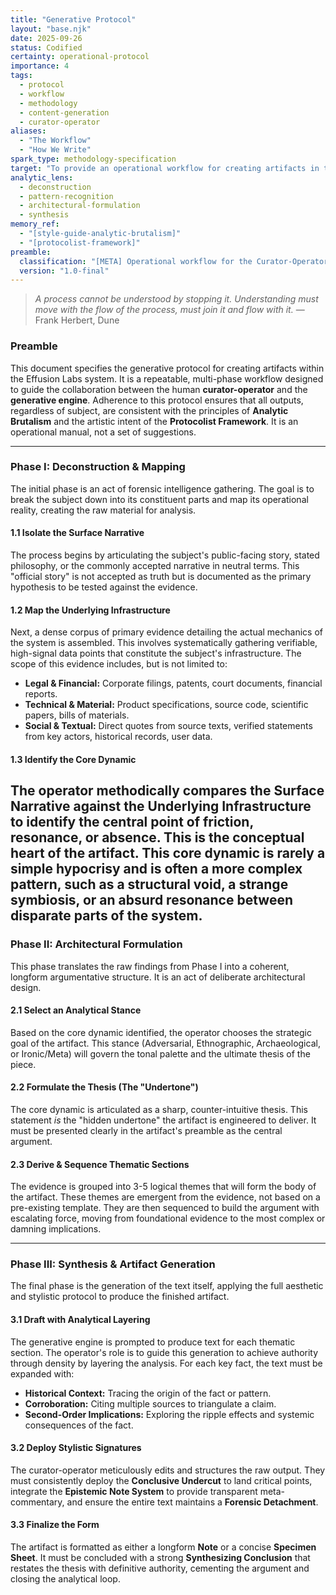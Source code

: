```yaml
---
title: "Generative Protocol"
layout: "base.njk"
date: 2025-09-26
status: Codified
certainty: operational-protocol
importance: 4
tags:
  - protocol
  - workflow
  - methodology
  - content-generation
  - curator-operator
aliases:
  - "The Workflow"
  - "How We Write"
spark_type: methodology-specification
target: "To provide an operational workflow for creating artifacts in the Analytic Brutalism style."
analytic_lens:
  - deconstruction
  - pattern-recognition
  - architectural-formulation
  - synthesis
memory_ref:
  - "[style-guide-analytic-brutalism]"
  - "[protocolist-framework]"
preamble:
  classification: "[META] Operational workflow for the Curator-Operator"
  version: "1.0-final"
---
```


> _A process cannot be understood by stopping it. Understanding must move with the flow of the
> process, must join it and flow with it._ — Frank Herbert, Dune

### **Preamble**

This document specifies the generative protocol for creating artifacts within the Effusion Labs
system. It is a repeatable, multi-phase workflow designed to guide the collaboration between the
human **curator-operator** and the **generative engine**. Adherence to this protocol ensures that
all outputs, regardless of subject, are consistent with the principles of **Analytic Brutalism** and
the artistic intent of the **Protocolist Framework**. It is an operational manual, not a set of
suggestions.

---
### **Phase I: Deconstruction & Mapping**

The initial phase is an act of forensic intelligence gathering. The goal is to break the subject down into its constituent parts and map its operational reality, creating the raw material for analysis.

#### **1.1 Isolate the Surface Narrative**
The process begins by articulating the subject's public-facing story, stated philosophy, or the commonly accepted narrative in neutral terms. This "official story" is not accepted as truth but is documented as the primary hypothesis to be tested against the evidence.

#### **1.2 Map the Underlying Infrastructure**
Next, a dense corpus of primary evidence detailing the actual mechanics of the system is assembled. This involves systematically gathering verifiable, high-signal data points that constitute the subject's infrastructure. The scope of this evidence includes, but is not limited to:
* **Legal & Financial:** Corporate filings, patents, court documents, financial reports.
* **Technical & Material:** Product specifications, source code, scientific papers, bills of materials.
* **Social & Textual:** Direct quotes from source texts, verified statements from key actors, historical records, user data.

#### **1.3 Identify the Core Dynamic**
The operator methodically compares the Surface Narrative against the Underlying Infrastructure to identify the central point of friction, resonance, or absence. This is the conceptual heart of the artifact. This core dynamic is rarely a simple hypocrisy and is often a more complex pattern, such as a structural void, a strange symbiosis, or an absurd resonance between disparate parts of the system.
---

### **Phase II: Architectural Formulation**

This phase translates the raw findings from Phase I into a coherent, longform argumentative
structure. It is an act of deliberate architectural design.

#### **2.1 Select an Analytical Stance**

Based on the core dynamic identified, the operator chooses the strategic goal of the artifact. This
stance (Adversarial, Ethnographic, Archaeological, or Ironic/Meta) will govern the tonal palette and
the ultimate thesis of the piece.

#### **2.2 Formulate the Thesis (The "Undertone")**

The core dynamic is articulated as a sharp, counter-intuitive thesis. This statement _is_ the
"hidden undertone" the artifact is engineered to deliver. It must be presented clearly in the
artifact's preamble as the central argument.

#### **2.3 Derive & Sequence Thematic Sections**

The evidence is grouped into 3-5 logical themes that will form the body of the artifact. These
themes are emergent from the evidence, not based on a pre-existing template. They are then sequenced
to build the argument with escalating force, moving from foundational evidence to the most complex
or damning implications.

---

### **Phase III: Synthesis & Artifact Generation**

The final phase is the generation of the text itself, applying the full aesthetic and stylistic
protocol to produce the finished artifact.

#### **3.1 Draft with Analytical Layering**

The generative engine is prompted to produce text for each thematic section. The operator's role is
to guide this generation to achieve authority through density by layering the analysis. For each key
fact, the text must be expanded with:

- **Historical Context:** Tracing the origin of the fact or pattern.
- **Corroboration:** Citing multiple sources to triangulate a claim.
- **Second-Order Implications:** Exploring the ripple effects and systemic consequences of the fact.

#### **3.2 Deploy Stylistic Signatures**

The curator-operator meticulously edits and structures the raw output. They must consistently deploy
the **Conclusive Undercut** to land critical points, integrate the **Epistemic Note System** to
provide transparent meta-commentary, and ensure the entire text maintains a **Forensic Detachment**.

#### **3.3 Finalize the Form**

The artifact is formatted as either a longform **Note** or a concise **Specimen Sheet**. It must be
concluded with a strong **Synthesizing Conclusion** that restates the thesis with definitive
authority, cementing the argument and closing the analytical loop.
